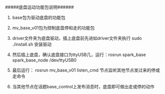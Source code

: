 #####底盘运动功能包说明######

1. base包为驱动底盘的功能包

2. mv_base_v01包为控制底盘停和走的功能包

3. driver文件夹为底盘驱动，插上底盘前先进如driver文件夹执行 sudo ./install.sh 安装驱动

4. 然后插上底盘，确认底盘接口为ttyUSB几，运行：rosrun spark_base spark_base_node /dev/ttyUSB0

5. 最后运行： rosrun mv_base_v01 listen_cmd 节点监听其他节点发过来的停或走命令

6. 当其他节点在话题base_control上发布消息时，底盘即可做出走或停的动作
